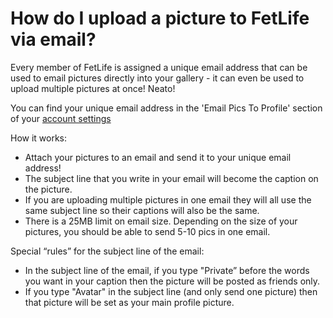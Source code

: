 # How do I upload a picture to FetLife via email?

Every member of FetLife is assigned a unique email address that can be used to email pictures directly into your gallery - it can even be used to upload multiple pictures at once! Neato! 

You can find your unique email address in the 'Email Pics To Profile' section of your [account settings](https://fetlife.com/settings/account)

How it works:
- Attach your pictures to an email and send it to your unique email address!
- The subject line that you write in your email will become the caption on the picture. 
- If you are uploading multiple pictures in one email they will all use the same subject line so their captions will also be the same.  
- There is a 25MB limit on email size. Depending on the size of your pictures, you should be able to send 5-10 pics in one email.

Special “rules” for the subject line of the email:
- In the subject line of the email, if you type "Private” before the words you want in your caption then the picture will be posted as friends only. 
- If you type "Avatar" in the subject line (and only send one picture) then that picture will be set as your main profile picture.

